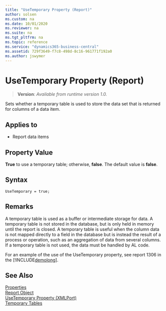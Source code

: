 ```yaml
---
title: "UseTemporary Property (Report)"
author: solsen
ms.custom: na
ms.date: 10/01/2020
ms.reviewer: na
ms.suite: na
ms.tgt_pltfrm: na
ms.topic: reference
ms.service: "dynamics365-business-central"
ms.assetid: 729f3649-f7c8-498d-8c16-961771f192a0
ms.author: jswymer
---
```

 
# UseTemporary Property (Report)
> **Version**: _Available from runtime version 1.0._

Sets whether a temporary table is used to store the data set that is returned for columns of a data item.

## Applies to  

- Report data items

## Property Value  

**True** to use a temporary table; otherwise, **false**. The default value is **false**.  

## Syntax

```AL
UseTemporary = true;
```

## Remarks  

A temporary table is used as a buffer or intermediate storage for data. A temporary table is not stored in the database, but is only held in memory until the report is closed. A temporary table is useful when the column data is not mapped directly to a field in the database but is instead the result of a process or operation, such as an aggregation of data from several columns. If a temporary table is not used, the data must be handled by AL code.  
  
For an example of the use of the UseTemporary property, see report 1306 in the [!INCLUDE[demolong](../includes/demolong_md.md)].  

## See Also  

[Properties](devenv-properties.md)   
[Report Object](../devenv-report-object.md)   
[UseTemporary Property (XMLPort)](devenv-usetemporary-xmlport-property.md)   
[Temporary Tables](../devenv-temporary-tables.md)

